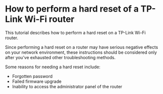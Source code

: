 # How to perform a hard reset of a TP-Link Wi-Fi router
This tutorial describes how to perform a hard reset on a TP-Link Wi-Fi router. 

Since performing a hard reset on a router may have serious negative effects on your network environment, these instructions should be considered only after you've exhausted other troubleshooting methods. 

Some reasons for needing a hard reset include:
- Forgotten password
- Failed firmware upgrade
- Inability to access the administrator panel of the router
